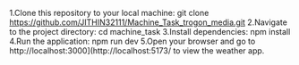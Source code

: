 1.Clone this repository to your local machine: git clone https://github.com/JITHIN32111/Machine_Task_trogon_media.git
2.Navigate to the project directory: cd machine_task
3.Install dependencies: npm install 
4.Run the application: npm run dev 5.Open your browser and go to http://localhost:3000](http://localhost:5173/ to view the weather app.
